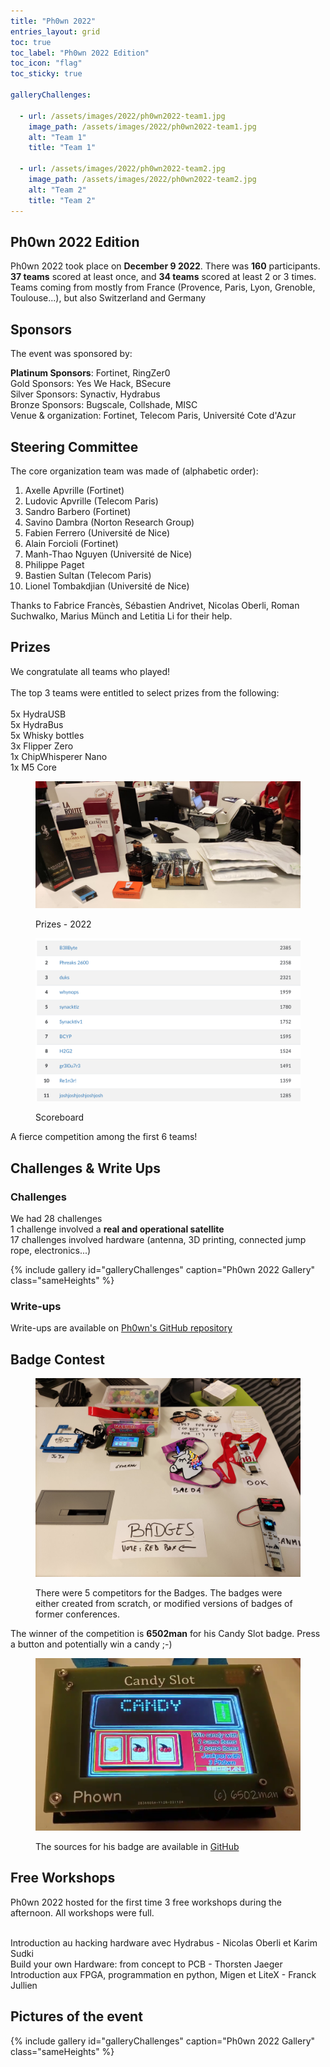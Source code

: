 ```yaml
---
title: "Ph0wn 2022"
entries_layout: grid
toc: true
toc_label: "Ph0wn 2022 Edition"
toc_icon: "flag"
toc_sticky: true

galleryChallenges:
  
  - url: /assets/images/2022/ph0wn2022-team1.jpg
    image_path: /assets/images/2022/ph0wn2022-team1.jpg
    alt: "Team 1"
    title: "Team 1"

  - url: /assets/images/2022/ph0wn2022-team2.jpg
    image_path: /assets/images/2022/ph0wn2022-team2.jpg
    alt: "Team 2"
    title: "Team 2"
---
```


## Ph0wn 2022 Edition
<p>
  Ph0wn 2022 took place on <b>December 9 2022</b>. There was <b>160</b> participants.
  <b>37 teams</b> scored at least once, and <b>34 teams</b> scored at least 2 or 3 times.
  Teams coming from mostly from France (Provence, Paris, Lyon, Grenoble, Toulouse...), but also Switzerland and Germany
</p>
           


## Sponsors

The event was sponsored by:
  
  <p>
    <b>Platinum Sponsors</b>: Fortinet, RingZer0
    <br>Gold Sponsors: Yes We Hack, BSecure
    <br>Silver Sponsors: Synactiv, Hydrabus
    <br>Bronze Sponsors: Bugscale, Collshade, MISC
    <br>Venue & organization: Fortinet, Telecom Paris, Universit&eacute; Cote d'Azur
  </p>

## Steering Committee

  <p>
	  The core organization team was made of (alphabetic order): 
  </p>
  <ol>
    <li>Axelle Apvrille (Fortinet)</li>
    <li>Ludovic Apvrille (Telecom Paris)</li>
    <li>Sandro Barbero (Fortinet)</li>
    <li>Savino Dambra (Norton Research Group)</li>
    <li>Fabien Ferrero (Universit&eacute; de Nice)</li>
    <li>Alain Forcioli (Fortinet)</li>
    <li>Manh-Thao Nguyen (Universit&eacute; de Nice)</li>
    <li>Philippe Paget</li>
    <li>Bastien Sultan (Telecom Paris)</li>
    <li>Lionel Tombakdjian (Universit&eacute; de Nice)</li>
  </ol>
  <p>
    Thanks to Fabrice Franc&egrave;s, S&eacute;bastien Andrivet, Nicolas Oberli, Roman Suchwalko, Marius M&#252;nch and Letitia Li for their help.
  </p>

<!-- prizes -->
## Prizes
         
We congratulate all teams who played!<br>
<br>The top 3 teams were entitled to select prizes from the following:<br>
<br>5x HydraUSB
<br>5x HydraBus
<br>5x Whisky bottles
<br>3x Flipper Zero
<br>1x ChipWhisperer Nano
<br>1x M5 Core
<br>

<figure class="align-center">
    <a href="/assets/images/2022/ph0wn2022-prizes.jpg" class="image-popup" title="Winners Prizes">
      <img src="/assets/images/2022/ph0wn2022-prizes.jpg" alt="Prizes - 2022">
    </a>
    <figcaption>
      <p class="text-center">
        Prizes - 2022
      </p>
    </figcaption>
</figure>



<figure class="align-center">
    <a href="/assets/images/2022/ph0wn2022-scoreboard.png" class="image-popup" title="Scoreboard">
      <img src="/assets/images/2022/ph0wn2022-scoreboard.png" alt="Scoreboard">
    </a>
    <figcaption>
    <p class="text-center">
      Scoreboard
    </p>
  </figcaption>
</figure>
A fierce competition among the first 6 teams!



## Challenges & Write Ups
### Challenges
We had 
28 challenges<br>
1 challenge involved a <b>real and operational satellite</b><br>
17 challenges involved hardware (antenna, 3D printing, connected jump rope, electronics...)<br>


{% include gallery id="galleryChallenges" caption="Ph0wn 2022 Gallery" class="sameHeights" %}


### Write-ups 
Write-ups are available on <a href="https://github.com/ph0wn/writeups">Ph0wn's GitHub repository</a>



## Badge Contest


<figure class="align-center">
    <a href="/assets/images/2022/ph0wn2022-allbadges.jpg" class="image-popup" title="All Badges">
      <img src="/assets/images/2022/ph0wn2022-allbadges.jpg" alt="All Badges">
    </a>
    <figcaption>
      <p class="text-center">
        There were 5 competitors for the Badges. The badges were either created from scratch, or modified versions of badges of former conferences.
      </p>
    </figcaption>
</figure>

<p>
  The winner of the competition is <b>6502man</b> for his Candy Slot badge. Press a button and potentially win a candy ;-)
</p>

<figure class="align-center">
    <a href="/assets/images/2022/ph0wn2022-badge6502.png" class="image-popup" title="Badge 6502">
      <img src="/assets/images/2022/ph0wn2022-badge6502.png" alt="Badge 6502">
    </a>
    <figcaption>
      <p class="text-center">
        The sources for his badge are available in <a href="https://github.com/ph0wn/writeups/tree/master/2022/badges/slot-machine">GitHub</a>
      </p>
    </figcaption>
</figure>

	  


<!-- - Workshops -->
## Free Workshops
Ph0wn 2022 hosted for the first time 3 free workshops during the afternoon. All workshops were full.

<br>Introduction au hacking hardware avec Hydrabus - Nicolas Oberli et Karim Sudki
<br>Build your own Hardware: from concept to PCB - Thorsten Jaeger 
<br>Introduction aux FPGA, programmation en python, Migen et LiteX - Franck Jullien 
     
		 

<!-- Pictures -->

## Pictures of the event

{% include gallery id="galleryChallenges" caption="Ph0wn 2022 Gallery" class="sameHeights" %}
    



